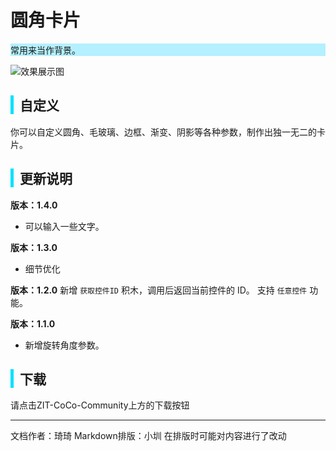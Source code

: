 # 圆角卡片
<div style="background-color: rgb(180, 240, 255);">
  常用来当作背景。
</div>

![效果展示图](https://cc.zitzhen.cn/control/圆角卡片-Qii/images/1.png)

<div style="border-left: 5px solid rgb(0, 225, 255); padding-left: 10px;">
<h2>自定义</h2>
</div>
你可以自定义圆角、毛玻璃、边框、渐变、阴影等各种参数，制作出独一无二的卡片。

<div style="border-left: 5px solid rgb(0, 225, 255); padding-left: 10px;">
<h2> 更新说明</h2>
</div>

**版本：1.4.0**
- 可以输入一些文字。

**版本：1.3.0**
- 细节优化

**版本：1.2.0**
新增 `获取控件ID` 积木，调用后返回当前控件的 ID。
支持 `任意控件` 功能。

**版本：1.1.0**
- 新增旋转角度参数。

<div style="border-left: 5px solid rgb(0, 225, 255); padding-left: 10px;">
<h2> 下载</h2>
</div>

请点击ZIT-CoCo-Community上方的下载按钮

---
文档作者：琦琦
Markdown排版：小圳
在排版时可能对内容进行了改动  